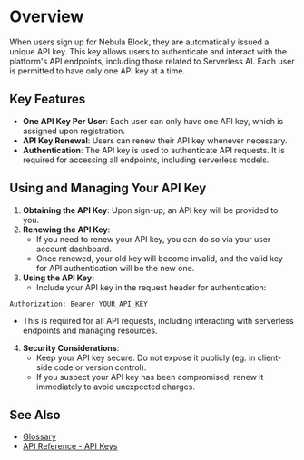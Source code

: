 # Overview

When users sign up for Nebula Block, they are automatically issued a unique API key. This key allows users to 
authenticate and interact with the platform's API endpoints, including those related to Serverless AI. 
Each user is permitted to have only one API key at a time.

## Key Features

- **One API Key Per User**: Each user can only have one API key, which is assigned upon registration.
- **API Key Renewal**: Users can renew their API key whenever necessary.
- **Authentication**: The API key is used to authenticate API requests. It is required for accessing all endpoints, including serverless models.

## Using and Managing Your API Key
1. **Obtaining the API Key**: Upon sign-up, an API key will be provided to you.
2. **Renewing the API Key**:
   - If you need to renew your API key, you can do so via your user account dashboard.
   - Once renewed, your old key will become invalid, and the valid key for API authentication will be the new one. 
3. **Using the API Key:**
   - Include your API key in the request header for authentication:

```Authorization: Bearer YOUR_API_KEY```

  - This is required for all API requests, including interacting with serverless endpoints and managing resources.
4. **Security Considerations**:
   - Keep your API key secure. Do not expose it publicly (eg. in client-side code or version control).
   - If you suspect your API key has been compromised, renew it immediately to avoid unexpected charges. 

## See Also
- [Glossary](../glossary.md)
- [API Reference - API Keys](../API_Reference/API_Keys/Create_API_Key.md)
